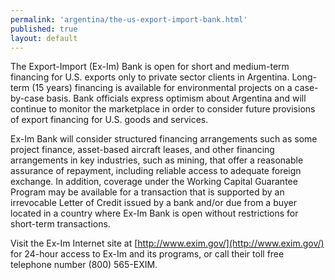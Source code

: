 ```yaml
--- 
permalink: 'argentina/the-us-export-import-bank.html' 
published: true 
layout: default
---
```

The Export-Import (Ex-Im) Bank is open for short and medium-term financing for U.S. exports only to private sector clients in Argentina. Long-term (15 years) financing is available for environmental projects on a case-by-case basis. Bank officials express optimism about Argentina and will continue to monitor the marketplace in order to consider future provisions of export financing for U.S. goods and services.

Ex-Im Bank will consider structured financing arrangements such as some project finance, asset-based aircraft leases, and other financing arrangements in key industries, such as mining, that offer a reasonable assurance of repayment, including reliable access to adequate foreign exchange. In addition, coverage under the Working Capital Guarantee Program may be available for a transaction that is supported by an irrevocable Letter of Credit issued by a bank and/or due from a buyer located in a country where Ex-Im Bank is open without restrictions for short-term transactions.

Visit the Ex-Im Internet site at [http://www.exim.gov/](http://www.exim.gov/) for 24-hour access to Ex-Im and its programs, or call their toll free telephone number (800) 565-EXIM.
